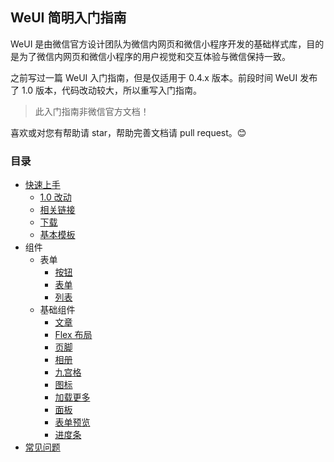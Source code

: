 ## WeUI 简明入门指南

WeUI 是由微信官方设计团队为微信内网页和微信小程序开发的基础样式库，目的是为了微信内网页和微信小程序的用户视觉和交互体验与微信保持一致。

之前写过一篇 WeUI 入门指南，但是仅适用于 0.4.x 版本。前段时间 WeUI 发布了 1.0 版本，代码改动较大，所以重写入门指南。

> 此入门指南非微信官方文档！

喜欢或对您有帮助请 star，帮助完善文档请 pull request。:blush:

### 目录

* [快速上手](getting-started/README.md)
    - [1.0 改动](getting-started/README.md#10-改动)
    - [相关链接](getting-started/README.md#相关链接)
    - [下载](getting-started/README.md#下载)
    - [基本模板](getting-started/README.md#基本模板)
* 组件
    - 表单
        + [按钮](components/button.md)
        + [表单](components/form.md)
        + [列表](components/list.md)
    - 基础组件
        + [文章](components/article.md)
        + [Flex 布局](components/flex.md)
        + [页脚](components/footer.md)
        + [相册](components/gallery.md)
        + [九宫格](components/grid.md)
        + [图标](components/icon.md)
        + [加载更多](components/loadmore.md)
        + [面板](components/panel.md)
        + [表单预览](components/preview.md)
        + [进度条](components/progress.md)
* [常见问题](faq/README.md)